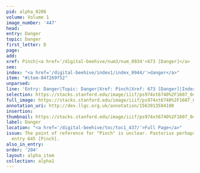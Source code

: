 ```yaml
---
pid: alpha_0206
volume: Volume 1
image_number: '447'
head: 
entry: Danger
topic: Danger
first_letter: D
page: 
add: 
xref: Pinch|<a href='/digital-beehive/num3/num_0934'>673 [Danger]</a>
see: 
index: "<a href='/digital-beehive/index1/index_0944/'>danger</a>"
item: "#item-84f269f52"
unparsed: 
line: 'Entry: Danger|Topic: Danger|Xref: Pinch|Xref: 673 [Danger]|Index: danger|#item-84f269f52'
selection: https://stacks.stanford.edu/image/iiif/ps974xt6740%2F1607_0446/359,2725,3117,602/full/0/default.jpg
full_image: https://stacks.stanford.edu/image/iiif/ps974xt6740%2F1607_0446/full/full/0/default.jpg
annotation_uri: http://dev.llgc.org.uk/annotation/1563913584108
insertion: 
thumbnail: https://stacks.stanford.edu/image/iiif/ps974xt6740%2F1607_0446/359,2725,600,180/250,/0/default.jpg
label: Danger
location: "<a href='/digital-beehive/toc/toc1_437/'>Full Page</a>"
issue: The point of reference for "Pinch" is unclear. Pastorius perhaps intends numerical
  entry 645 [Pinch].
also_in_entry: 
order: '204'
layout: alpha_item
collection: alpha1
---
```

